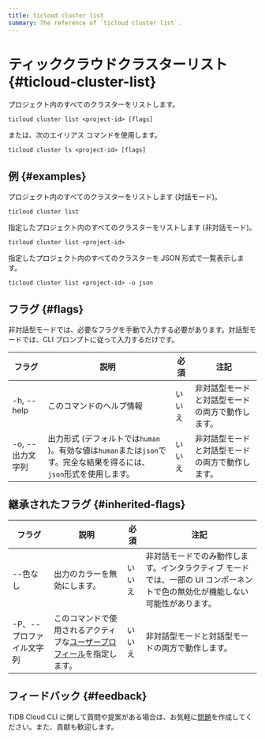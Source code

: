 ```yaml
---
title: ticloud cluster list
summary: The reference of `ticloud cluster list`.
---
```


# ティッククラウドクラスターリスト {#ticloud-cluster-list}

プロジェクト内のすべてのクラスターをリストします。

```shell
ticloud cluster list <project-id> [flags]
```

または、次のエイリアス コマンドを使用します。

```shell
ticloud cluster ls <project-id> [flags]
```

## 例 {#examples}

プロジェクト内のすべてのクラスターをリストします (対話モード)。

```shell
ticloud cluster list
```

指定したプロジェクト内のすべてのクラスターをリストします (非対話モード)。

```shell
ticloud cluster list <project-id>
```

指定したプロジェクト内のすべてのクラスターを JSON 形式で一覧表示します。

```shell
ticloud cluster list <project-id> -o json
```

## フラグ {#flags}

非対話型モードでは、必要なフラグを手動で入力する必要があります。対話型モードでは、CLI プロンプトに従って入力するだけです。

| フラグ         | 説明                                                                         | 必須  | 注記                       |
| ----------- | -------------------------------------------------------------------------- | --- | ------------------------ |
| -h, --help  | このコマンドのヘルプ情報                                                               | いいえ | 非対話型モードと対話型モードの両方で動作します。 |
| -o, --出力文字列 | 出力形式 (デフォルトでは`human` )。有効な値は`human`または`json`です。完全な結果を得るには、 `json`形式を使用します。 | いいえ | 非対話型モードと対話型モードの両方で動作します。 |

## 継承されたフラグ {#inherited-flags}

| フラグ            | 説明                                                                               | 必須  | 注記                                                                |
| -------------- | -------------------------------------------------------------------------------- | --- | ----------------------------------------------------------------- |
| --色なし          | 出力のカラーを無効にします。                                                                   | いいえ | 非対話モードでのみ動作します。インタラクティブ モードでは、一部の UI コンポーネントで色の無効化が機能しない可能性があります。 |
| -P、--プロファイル文字列 | このコマンドで使用されるアクティブな[ユーザープロフィール](/tidb-cloud/cli-reference.md#user-profile)を指定します。 | いいえ | 非対話型モードと対話型モードの両方で動作します。                                          |

## フィードバック {#feedback}

TiDB Cloud CLI に関して質問や提案がある場合は、お気軽に[問題](https://github.com/tidbcloud/tidbcloud-cli/issues/new/choose)を作成してください。また、貢献も歓迎します。
